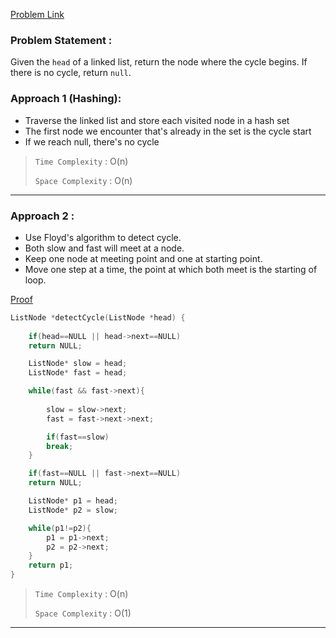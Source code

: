 [Problem Link](https://leetcode.com/problems/linked-list-cycle-ii/description/)
### Problem Statement : 

Given the `head` of a linked list, return the node where the cycle begins. If there is no cycle, return `null`.

### Approach 1 (Hashing):

- Traverse the linked list and store each visited node in a hash set
- The first node we encounter that's already in the set is the cycle start
- If we reach null, there's no cycle

> `Time Complexity` : O(n)
> 
> `Space Complexity` : O(n)

---

### Approach 2 : 

- Use Floyd's algorithm to detect cycle.
- Both slow and fast will meet at a node.
- Keep one node at meeting point and one at starting point.
- Move one step at a time, the point at which both meet is the starting of loop.

[Proof](https://github.com/aagamjain04/Striver-DSA-191/blob/main/Arrays%20Part%202/Find%20the%20Duplicate%20Number.md#approach-3)

``` cpp
ListNode *detectCycle(ListNode *head) {
        
	if(head==NULL || head->next==NULL)
	return NULL;

	ListNode* slow = head;
	ListNode* fast = head;

	while(fast && fast->next){
		
		slow = slow->next;
		fast = fast->next->next;

		if(fast==slow)
		break;
	}

	if(fast==NULL || fast->next==NULL)
	return NULL;

	ListNode* p1 = head;
	ListNode* p2 = slow;

	while(p1!=p2){
		p1 = p1->next;
		p2 = p2->next;
	}
	return p1;
}
```



> `Time Complexity` : O(n)
> 
> `Space Complexity` : O(1)


---


